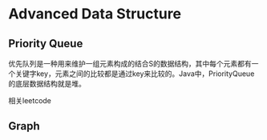 # Advanced Data Structure

## Priority Queue

优先队列是一种用来维护一组元素构成的结合S的数据结构，其中每个元素都有一个关键字key，元素之间的比较都是通过key来比较的。Java中，PriorityQueue的底层数据结构就是堆。

相关leetcode

## Graph
